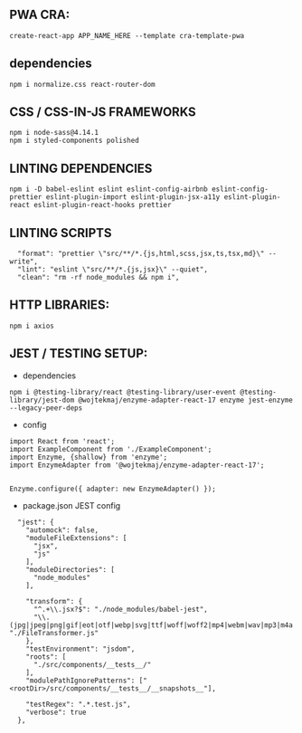 

## PWA CRA: 
```
create-react-app APP_NAME_HERE --template cra-template-pwa 
```




## dependencies 
````
npm i normalize.css react-router-dom  
````

## CSS / CSS-IN-JS FRAMEWORKS 
```
npm i node-sass@4.14.1
npm i styled-components polished 
```

## LINTING DEPENDENCIES  
````
npm i -D babel-eslint eslint eslint-config-airbnb eslint-config-prettier eslint-plugin-import eslint-plugin-jsx-a11y eslint-plugin-react eslint-plugin-react-hooks prettier 
````


## LINTING SCRIPTS 
```
  "format": "prettier \"src/**/*.{js,html,scss,jsx,ts,tsx,md}\" --write",
  "lint": "eslint \"src/**/*.{js,jsx}\" --quiet",
  "clean": "rm -rf node_modules && npm i",
```

## HTTP LIBRARIES: 
```
npm i axios 
```


## JEST / TESTING SETUP: 

* dependencies 
```
npm i @testing-library/react @testing-library/user-event @testing-library/jest-dom @wojtekmaj/enzyme-adapter-react-17 enzyme jest-enzyme --legacy-peer-deps
```


* config 
```
import React from 'react';
import ExampleComponent from './ExampleComponent';
import Enzyme, {shallow} from 'enzyme';
import EnzymeAdapter from '@wojtekmaj/enzyme-adapter-react-17';


Enzyme.configure({ adapter: new EnzymeAdapter() });
```


* package.json JEST config 
```
  "jest": {
    "automock": false,
    "moduleFileExtensions": [
      "jsx",
      "js"
    ],
    "moduleDirectories": [
      "node_modules"
    ],
    
    "transform": {
      "^.+\\.jsx?$": "./node_modules/babel-jest",
      "\\.(jpg|jpeg|png|gif|eot|otf|webp|svg|ttf|woff|woff2|mp4|webm|wav|mp3|m4a|aac|oga)$": "./FileTransformer.js"
    },
    "testEnvironment": "jsdom",
    "roots": [
      "./src/components/__tests__/"
    ],
    "modulePathIgnorePatterns": ["<rootDir>/src/components/__tests__/__snapshots__"], 

    "testRegex": ".*.test.js",
    "verbose": true
  },

```